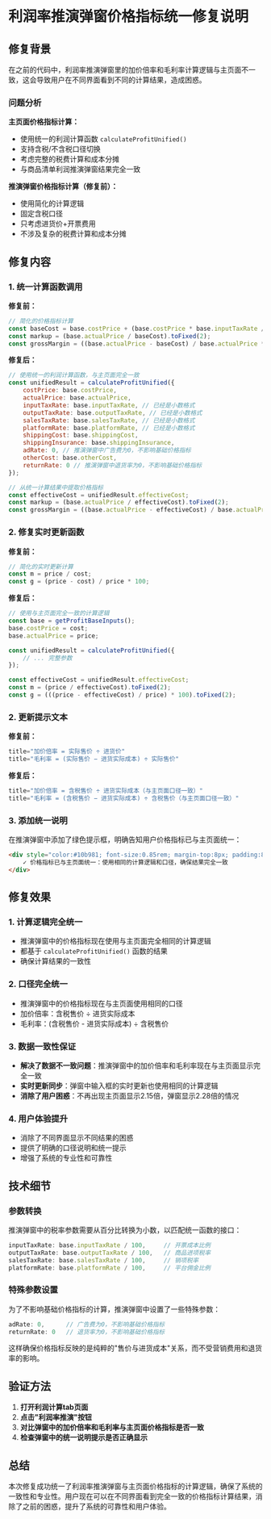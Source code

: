 # 利润率推演弹窗价格指标统一修复说明

## 修复背景

在之前的代码中，利润率推演弹窗里的加价倍率和毛利率计算逻辑与主页面不一致，这会导致用户在不同界面看到不同的计算结果，造成困惑。

### 问题分析

**主页面价格指标计算：**
- 使用统一的利润计算函数 `calculateProfitUnified()`
- 支持含税/不含税口径切换
- 考虑完整的税费计算和成本分摊
- 与商品清单利润推演弹窗结果完全一致

**推演弹窗价格指标计算（修复前）：**
- 使用简化的计算逻辑
- 固定含税口径
- 只考虑进货价+开票费用
- 不涉及复杂的税费计算和成本分摊

## 修复内容

### 1. 统一计算函数调用

**修复前：**
```javascript
// 简化的价格指标计算
const baseCost = base.costPrice + (base.costPrice * base.inputTaxRate / 100);
const markup = (base.actualPrice / baseCost).toFixed(2);
const grossMargin = ((base.actualPrice - baseCost) / base.actualPrice * 100).toFixed(2);
```

**修复后：**
```javascript
// 使用统一的利润计算函数，与主页面完全一致
const unifiedResult = calculateProfitUnified({
    costPrice: base.costPrice,
    actualPrice: base.actualPrice,
    inputTaxRate: base.inputTaxRate, // 已经是小数格式
    outputTaxRate: base.outputTaxRate, // 已经是小数格式
    salesTaxRate: base.salesTaxRate, // 已经是小数格式
    platformRate: base.platformRate, // 已经是小数格式
    shippingCost: base.shippingCost,
    shippingInsurance: base.shippingInsurance,
    adRate: 0, // 推演弹窗中广告费为0，不影响基础价格指标
    otherCost: base.otherCost,
    returnRate: 0 // 推演弹窗中退货率为0，不影响基础价格指标
});

// 从统一计算结果中提取价格指标
const effectiveCost = unifiedResult.effectiveCost;
const markup = (base.actualPrice / effectiveCost).toFixed(2);
const grossMargin = ((base.actualPrice - effectiveCost) / base.actualPrice * 100).toFixed(2);
```

### 2. 修复实时更新函数

**修复前：**
```javascript
// 简化的实时更新计算
const m = price / cost;
const g = (price - cost) / price * 100;
```

**修复后：**
```javascript
// 使用与主页面完全一致的计算逻辑
const base = getProfitBaseInputs();
base.costPrice = cost;
base.actualPrice = price;

const unifiedResult = calculateProfitUnified({
    // ... 完整参数
});

const effectiveCost = unifiedResult.effectiveCost;
const m = (price / effectiveCost).toFixed(2);
const g = (((price - effectiveCost) / price) * 100).toFixed(2);
```

### 2. 更新提示文本

**修复前：**
```javascript
title="加价倍率 = 实际售价 ÷ 进货价"
title="毛利率 = (实际售价 − 进货实际成本) ÷ 实际售价"
```

**修复后：**
```javascript
title="加价倍率 = 含税售价 ÷ 进货实际成本（与主页面口径一致）"
title="毛利率 = (含税售价 − 进货实际成本) ÷ 含税售价（与主页面口径一致）"
```

### 3. 添加统一说明

在推演弹窗中添加了绿色提示框，明确告知用户价格指标已与主页面统一：

```html
<div style="color:#10b981; font-size:0.85rem; margin-top:8px; padding:8px; background:#f0fdf4; border-radius:6px; border-left:3px solid #10b981;">
    ✓ 价格指标已与主页面统一：使用相同的计算逻辑和口径，确保结果完全一致
</div>
```

## 修复效果

### 1. 计算逻辑完全统一
- 推演弹窗中的价格指标现在使用与主页面完全相同的计算逻辑
- 都基于 `calculateProfitUnified()` 函数的结果
- 确保计算结果的一致性

### 2. 口径完全统一
- 推演弹窗中的价格指标现在与主页面使用相同的口径
- 加价倍率：含税售价 ÷ 进货实际成本
- 毛利率：(含税售价 - 进货实际成本) ÷ 含税售价

### 3. 数据一致性保证
- **解决了数据不一致问题**：推演弹窗中的加价倍率和毛利率现在与主页面显示完全一致
- **实时更新同步**：弹窗中输入框的实时更新也使用相同的计算逻辑
- **消除了用户困惑**：不再出现主页面显示2.15倍，弹窗显示2.28倍的情况

### 4. 用户体验提升
- 消除了不同界面显示不同结果的困惑
- 提供了明确的口径说明和统一提示
- 增强了系统的专业性和可靠性

## 技术细节

### 参数转换
推演弹窗中的税率参数需要从百分比转换为小数，以匹配统一函数的接口：

```javascript
inputTaxRate: base.inputTaxRate / 100,     // 开票成本比例
outputTaxRate: base.outputTaxRate / 100,   // 商品进项税率
salesTaxRate: base.salesTaxRate / 100,     // 销项税率
platformRate: base.platformRate / 100,     // 平台佣金比例
```

### 特殊参数设置
为了不影响基础价格指标的计算，推演弹窗中设置了一些特殊参数：

```javascript
adRate: 0,      // 广告费为0，不影响基础价格指标
returnRate: 0   // 退货率为0，不影响基础价格指标
```

这样确保价格指标反映的是纯粹的"售价与进货成本"关系，而不受营销费用和退货率的影响。

## 验证方法

1. **打开利润计算tab页面**
2. **点击"利润率推演"按钮**
3. **对比弹窗中的加价倍率和毛利率与主页面价格指标是否一致**
4. **检查弹窗中的统一说明提示是否正确显示**

## 总结

本次修复成功统一了利润率推演弹窗与主页面价格指标的计算逻辑，确保了系统的一致性和专业性。用户现在可以在不同界面看到完全一致的价格指标计算结果，消除了之前的困惑，提升了系统的可靠性和用户体验。
